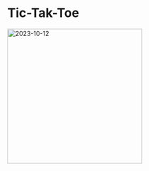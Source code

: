 # Tic-Tak-Toe

<img width="305" alt="2023-10-12" src="https://github.com/Inscoding/Tic-Tak-Toe/assets/124165512/8f42546b-5c2f-4b41-84f8-765a99b5cbba">
